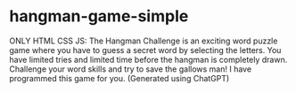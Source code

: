 # hangman-game-simple
ONLY HTML CSS JS: The Hangman Challenge is an exciting word puzzle game where you have to guess a secret word by selecting the letters. You have limited tries and limited time before the hangman is completely drawn. Challenge your word skills and try to save the gallows man! I have programmed this game for you. (Generated using ChatGPT)
